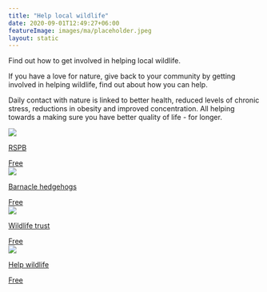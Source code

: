 ```yaml
---
title: "Help local wildlife"
date: 2020-09-01T12:49:27+06:00
featureImage: images/ma/placeholder.jpeg
layout: static
---
```


Find out how to get involved in helping local wildlife.

If you have a love for nature, give back to your community by getting involved in helping wildlife, find out about how you can help.

Daily contact with nature is linked to better health, reduced levels of chronic stress, reductions in obesity and improved concentration. All helping towards a making sure you have better quality of life - for longer.

<a class="ma-link" href="https://www.rspb.org.uk/birds-and-wildlife/natures-home-magazine/birds-and-wildlife-articles/food-chains/wildlife-habitats/"><div class="ma-card ma-card-Community"><div class="ma-icon"><img src ="/images/icon-check.png"/></div><div class="ma-name"><p>RSPB</p></div><div class="ma-paid-text"><span>Free</span></div></div></a><a class="ma-link" href="https://www.barnaclehedgehogs.co.uk/fostering.html"><div class="ma-card ma-card-Community"><div class="ma-icon"><img src ="/images/icon-check.png"/></div><div class="ma-name"><p>Barnacle hedgehogs</p></div><div class="ma-paid-text"><span>Free</span></div></div></a><a class="ma-link" href="https://www.wildlifetrusts.org/cy/actions"><div class="ma-card ma-card-Community"><div class="ma-icon"><img src ="/images/icon-check.png"/></div><div class="ma-name"><p>Wildlife trust</p></div><div class="ma-paid-text"><span>Free</span></div></div></a><a class="ma-link" href="https://helpwildlife.co.uk/about-us/get-involved/"><div class="ma-card ma-card-Community"><div class="ma-icon"><img src ="/images/icon-check.png"/></div><div class="ma-name"><p>Help wildlife</p></div><div class="ma-paid-text"><span>Free</span></div></div></a>  

<br/><br/>






